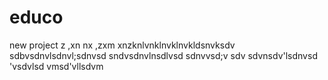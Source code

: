# educo
new project
z ,xn 
nx ,zxm
xnzknlvnklnvklnvkldsnvksdv
sdbvsdnvlsdnvl;sdnvsd
sndvsdnvlnsdlvsd
sdnvvsd;v
sdv
sdvnsdv'lsdnvsd
'vsdvlsd
vmsd'vllsdvm
